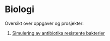 # Biologi

Oversikt over oppgaver og prosjekter:

1. [Simulering av antibiotika resistente bakterier](antibiotika_resistente_bakterier.ipynb)